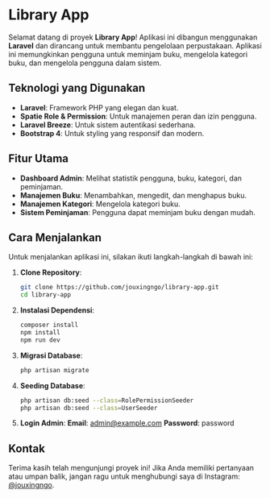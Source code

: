 # Library App

Selamat datang di proyek **Library App**! Aplikasi ini dibangun menggunakan **Laravel** dan dirancang untuk membantu pengelolaan perpustakaan. Aplikasi ini memungkinkan pengguna untuk meminjam buku, mengelola kategori buku, dan mengelola pengguna dalam sistem.

## Teknologi yang Digunakan

- **Laravel**: Framework PHP yang elegan dan kuat.
- **Spatie Role & Permission**: Untuk manajemen peran dan izin pengguna.
- **Laravel Breeze**: Untuk sistem autentikasi sederhana.
- **Bootstrap 4**: Untuk styling yang responsif dan modern.

## Fitur Utama

- **Dashboard Admin**: Melihat statistik pengguna, buku, kategori, dan peminjaman.
- **Manajemen Buku**: Menambahkan, mengedit, dan menghapus buku.
- **Manajemen Kategori**: Mengelola kategori buku.
- **Sistem Peminjaman**: Pengguna dapat meminjam buku dengan mudah.

## Cara Menjalankan

Untuk menjalankan aplikasi ini, silakan ikuti langkah-langkah di bawah ini:

1. **Clone Repository**:
   ```bash
   git clone https://github.com/jouxingngo/library-app.git
   cd library-app
2. **Instalasi Dependensi**:
   ```bash
   composer install
   npm install
   npm run dev
3. **Migrasi Database**:
   ```bash
   php artisan migrate
4. **Seeding Database**:
   ```bash
   php artisan db:seed --class=RolePermissionSeeder
   php artisan db:seed --class=UserSeeder
5. **Login Admin**:
   **Email**: admin@example.com
   **Password**: password

## Kontak
Terima kasih telah mengunjungi proyek ini! Jika Anda memiliki pertanyaan atau umpan balik, jangan ragu untuk menghubungi saya di Instagram: [@jouxingngo](https://instagram.com/jouxing_ngo).
